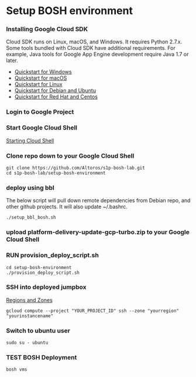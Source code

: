 # Setup BOSH environment

### Installing Google Cloud SDK
Cloud SDK runs on Linux, macOS, and Windows. It requires Python 2.7.x. Some tools bundled with Cloud SDK have additional requirements. For example, Java tools for Google App Engine development require Java 1.7 or later.
* [Quickstart for Windows](https://cloud.google.com/sdk/docs/quickstart-windows)
* [Quickstart for macOS](https://cloud.google.com/sdk/docs/quickstart-macos)
* [Quickstart for Linux](https://cloud.google.com/sdk/docs/quickstart-linux)
* [Quickstart for Debian and Ubuntu](https://cloud.google.com/sdk/docs/quickstart-debian-ubuntu)
* [Quickstart for Red Hat and Centos](https://cloud.google.com/sdk/docs/quickstart-redhat-centos)


### Login to Google Project

### Start Google Cloud Shell
[Starting Cloud Shell](https://cloud.google.com/shell/docs/starting-cloud-shell)

### Clone repo down to your Google Cloud Shell
```
git clone https://github.com/Altoros/s1p-bosh-lab.git
cd s1p-bosh-lab/setup-bosh-environment
```

### deploy using bbl
The below script will pull down remote dependencies from Debian repo, and other github projects. It will also update ~/.bashrc.
```
./setup_bbl_bosh.sh
```
### upload platform-delivery-update-gcp-turbo.zip to your Google Cloud Shell

### RUN provision_deploy_script.sh
```
cd setup-bosh-environment
./provision_deploy_script.sh
```


### SSH into deployed jumpbox
[Regions and Zones](https://cloud.google.com/compute/docs/regions-zones/)
```
gcloud compute --project "YOUR_PROJECT_ID" ssh --zone "yourregion" "yourinstancename"
```

### Switch to ubuntu user
```
sudo su - ubuntu
```

### TEST BOSH Deployment
```
bosh vms
```
